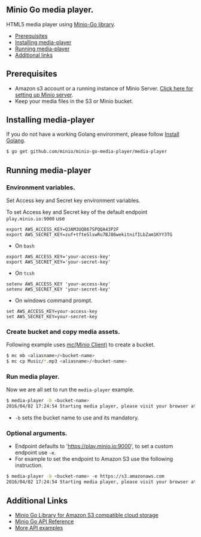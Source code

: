## Minio Go media player.
HTML5 media player using [Minio-Go library](https://github.com/minio/minio-go).

 - [Prerequisites](#prerequisites)
 - [Installing media-player](#installing-media-player)
 - [Running media-player](#running-media-player)
 - [Additional links](#additional-links)

## Prerequisites

 - Amazon s3 account or a running instance of Minio Server.
   [Click here for setting up Minio server](https://github.com/minio/minio#install-).
 - Keep your media files in the S3 or Minio bucket.

## Installing media-player

If you do not have a working Golang environment, please follow [Install Golang](./INSTALLGO.md).

```sh
$ go get github.com/minio/minio-go-media-player/media-player
```

## Running media-player

### Environment variables.
Set Access key and Secret key environment variables.

To set Access key and Secret key of the default endpoint `play.minio.io:9000` use 
```
export AWS_ACCESS_KEY=Q3AM3UQ867SPQQA43P2F
export AWS_SECRET_KEY=zuf+tfteSlswRu7BJ86wekitnifILbZam1KYY3TG
```

- On `bash`
```
export AWS_ACCESS_KEY='your-access-key'
export AWS_SECRET_KEY='your-secret-key'
```

- On `tcsh`
```
setenv AWS_ACCESS_KEY 'your-access-key'
setenv AWS_SECRET_KEY 'your-secret-key'
```

- On windows command prompt.

```
set AWS_ACCESS_KEY=your-access-key
set AWS_SECRET_KEY=your-secret-key
```

### Create bucket and copy media assets.

Following example uses [mc(Minio Client)](https://github.com/minio/mc) to create a bucket.
```sh
$ mc mb <aliasname>/<bucket-name>
$ mc cp Music/*.mp3 <aliasname>/<bucket-name>
```

### Run media player.

Now we are all set to run the `media-player` example.

```sh
$ media-player -b <bucket-name>
2016/04/02 17:24:54 Starting media player, please visit your browser at http://localhost:8080
```

- `-b` sets the bucket name to use and its mandatory.

### Optional arguments.

- Endpoint defaults to 'https://play.minio.io:9000', to set a custom endpoint use `-e`.
- For example to set the endpoint to Amazon S3 use the following instruction.
```sh
$ media-player -b <bucket-name> -e https://s3.amazonaws.com 
2016/04/02 17:24:54 Starting media player, please visit your browser at http://localhost:8080
```


## Additional Links
- [Minio Go Library for Amazon S3 compatible cloud storage](www.github.com/minio/minio-go)
- [Minio Go API Reference](https://github.com/minio/minio-go/blob/master/API.md)
- [More API examples](https://github.com/minio/minio-go#example)
